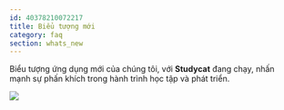 ```yaml
---
id: 40378210072217
title: Biểu tượng mới
category: faq
section: whats_new
---
```

Biểu tượng ứng dụng mới của chúng tôi, với **Studycat** đang chạy, nhấn mạnh sự phấn khích trong hành trình học tập và phát triển.

![](https://help.studycat.com/hc/article_attachments/40378210068889)

